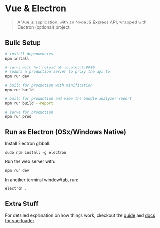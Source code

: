 # Vue & Electron

> A Vue.js application, with an NodeJS Express API, wrapped with Electron (optional) project.

## Build Setup

``` bash
# install dependencies
npm install

# serve with hot reload at localhost:8080
# spawns a production server to proxy the api to
npm run dev

# build for production with minification
npm run build

# build for production and view the bundle analyzer report
npm run build --report

# serve for production
npm run prod
```

## Run as Electron (OSx/Windows Native)

Install Electron globall:

    sudo npm install -g electron

Run the web server with:

    npm run dev

In another terminal window/tab, run:

    electron .

## Extra Stuff

For detailed explanation on how things work, checkout the [guide](http://vuejs-templates.github.io/webpack/) and [docs for vue-loader](http://vuejs.github.io/vue-loader).
